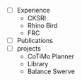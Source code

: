 - [ ] Experience
  - CKSRI
  - Rhino Bird
  - FRC
- [ ] Publications
- [ ] projects
  - CoTiMo Planner
  - Library
  - Balance Swerve
